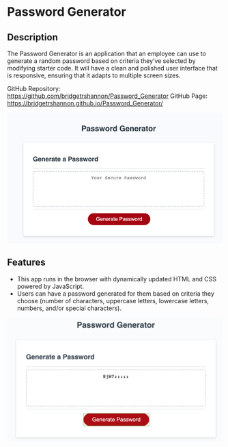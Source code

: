# Password Generator

## Description

The Password Generator is an application that an employee can use to generate a random password based on criteria they’ve selected by modifying starter code.  It will have a clean and polished user interface that is responsive, ensuring that it adapts to multiple screen sizes.

GitHub Repository: https://github.com/bridgetrshannon/Password_Generator
GitHub Page: https://bridgetrshannon.github.io/Password_Generator/ 

![Password Generator](passwordgenerator.png)

## Features
- This app runs in the browser with dynamically updated HTML and CSS powered by JavaScript.
- Users can have a password generated for them based on criteria they choose (number of characters, uppercase letters, lowercase letters, numbers, and/or special characters).

![Password](password.png)
